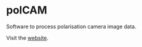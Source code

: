 # polCAM
Software to process polarisation camera image data.

Visit the [website](https://github.com/ezrabru/polCAM).
